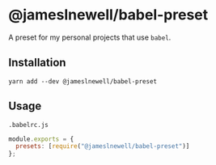# @jameslnewell/babel-preset

A preset for my personal projects that use `babel`.

## Installation

```
yarn add --dev @jameslnewell/babel-preset
```

## Usage

`.babelrc.js`

```js
module.exports = {
  presets: [require("@jameslnewell/babel-preset")]
};
```
